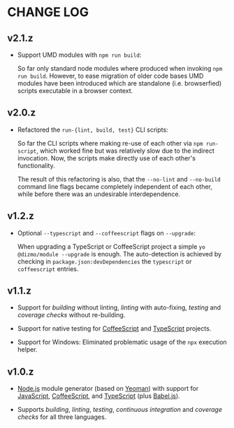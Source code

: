# CHANGE LOG

## v2.1.z

* Support UMD modules with `npm run build`:

    So far only standard node modules where produced when invoking `npm run build`. However, to ease migration of older code bases UMD modules have been introduced which are standalone (i.e. browserfied) scripts executable in a browser context.

## v2.0.z

* Refactored the `run-{lint, build, test}` CLI scripts:

    So far the CLI scripts where making re-use of each other via `npm run-script`, which worked fine but was relatively slow due to the indirect invocation. Now, the scripts make directly use of each other's functionality.

    The result of this refactoring is also, that the `--no-lint` and `--no-build` command line flags became completely independent of each other, while before there was an undesirable interdependence.

## v1.2.z

* Optional `--typescript` and `--coffeescript` flags on `--upgrade`:

    When upgrading a TypeScript or CoffeeScript project a simple `yo @dizmo/module --upgrade` is enough. The auto-detection is achieved by checking in `package.json:devDependencies` the `typescript` or `coffeescript` entries.

## v1.1.z

* Support for *building* without linting, *linting* with auto-fixing, *testing* and *coverage checks* without re-building.

* Support for native testing for [CoffeeScript] and [TypeScript] projects.

* Support for Windows: Eliminated problematic usage of the `npx` execution helper.

## v1.0.z

* [Node.js] module generator (based on [Yeoman]) with support for [JavaScript], [CoffeeScript], and [TypeScript] (plus [Babel.js]).

* Supports *building*, *linting*, *testing*, *continuous integration* and *coverage checks* for all three languages.

[Babel.js]: http://babeljs.io
[CoffeeScript]: http://coffeescript.org
[JavaScript]: https://www.ecma-international.org
[Node.js]: https://nodejs.org
[TypeScript]: http://www.typescriptlang.org
[Yeoman]: http://yeoman.io
